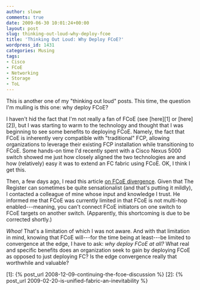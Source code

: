 ```yaml
---
author: slowe
comments: true
date: 2009-06-30 10:01:24+00:00
layout: post
slug: thinking-out-loud-why-deploy-fcoe
title: 'Thinking Out Loud: Why Deploy FCoE?'
wordpress_id: 1431
categories: Musing
tags:
- Cisco
- FCoE
- Networking
- Storage
- ToL
---
```


This is another one of my "thinking out loud" posts. This time, the question I'm mulling is this one: why deploy FCoE?

I haven't hid the fact that I'm not really a fan of FCoE (see [here][1] or [here][2]), but I was starting to warm to the technology and thought that I was beginning to see some benefits to deploying FCoE. Namely, the fact that FCoE is inherently very compatible with "traditional" FCP, allowing organizations to leverage their existing FCP installation while transitioning to FCoE. Some hands-on time I'd recently spent with a Cisco Nexus 5000 switch showed me just how closely aligned the two technologies are and how (relatively) easy it was to extend an FC fabric using FCoE. OK, I think I get this.

Then, a few days ago, I read this article [on FCoE divergence](http://www.theregister.co.uk/2009/06/25/fcoe_divergence/). Given that The Register can sometimes be quite sensationalist (and that's putting it mildly), I contacted a colleague of mine whose input and knowledge I trust. He informed me that FCoE was currently limited in that FCoE is not multi-hop enabled---meaning, you can't connect FCoE initiators on one switch to FCoE targets on another switch. (Apparently, this shortcoming is due to be corrected shortly.)

_Whoa!_ That's a limitation of which I was not aware. And with that limitation in mind, knowing that FCoE will---for the time being at least---be limited to convergence at the edge, I have to ask: _why deploy FCoE at all?_ What real and specific benefits does an organization seek to gain by deploying FCoE as opposed to just deploying FC? Is the edge convergence really that worthwhile and valuable?

[1]: {% post_url 2008-12-09-continuing-the-fcoe-discussion %}
[2]: {% post_url 2009-02-20-is-unified-fabric-an-inevitability %}
